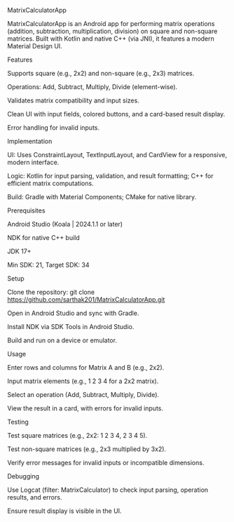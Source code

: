 MatrixCalculatorApp

MatrixCalculatorApp is an Android app for performing matrix operations (addition, subtraction, multiplication, division) on square and non-square matrices. Built with Kotlin and native C++ (via JNI), it features a modern Material Design UI.

Features





Supports square (e.g., 2x2) and non-square (e.g., 2x3) matrices.



Operations: Add, Subtract, Multiply, Divide (element-wise).



Validates matrix compatibility and input sizes.



Clean UI with input fields, colored buttons, and a card-based result display.



Error handling for invalid inputs.

Implementation





UI: Uses ConstraintLayout, TextInputLayout, and CardView for a responsive, modern interface.



Logic: Kotlin for input parsing, validation, and result formatting; C++ for efficient matrix computations.



Build: Gradle with Material Components; CMake for native library.

Prerequisites





Android Studio (Koala | 2024.1.1 or later)



NDK for native C++ build



JDK 17+



Min SDK: 21, Target SDK: 34

Setup





Clone the repository: git clone https://github.com/sarthak201/MatrixCalculatorApp.git



Open in Android Studio and sync with Gradle.



Install NDK via SDK Tools in Android Studio.



Build and run on a device or emulator.

Usage





Enter rows and columns for Matrix A and B (e.g., 2x2).



Input matrix elements (e.g., 1 2 3 4 for a 2x2 matrix).



Select an operation (Add, Subtract, Multiply, Divide).



View the result in a card, with errors for invalid inputs.

Testing





Test square matrices (e.g., 2x2: 1 2 3 4, 2 3 4 5).



Test non-square matrices (e.g., 2x3 multiplied by 3x2).



Verify error messages for invalid inputs or incompatible dimensions.

Debugging





Use Logcat (filter: MatrixCalculator) to check input parsing, operation results, and errors.



Ensure result display is visible in the UI.
